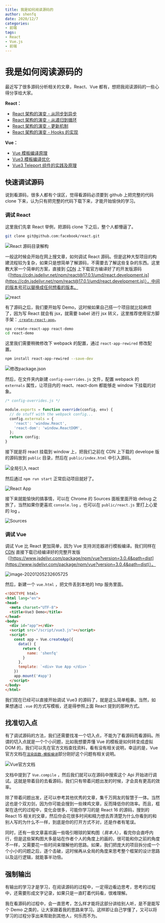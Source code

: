 ```yaml
---
title: 我是如何阅读源码的
author: shenfq
date: 2020/12/7
categories:
- 前端
tags:
- React
- Vue.js
- 前端
---
```


# 我是如何阅读源码的

最近写了很多源码分析相关的文章，React、Vue 都有，想把我阅读源码的一些心得分享给大家。


**React：**

- [React 架构的演变 - 从同步到异步](https://blog.shenfq.com/posts/2020/React%20%E6%9E%B6%E6%9E%84%E7%9A%84%E6%BC%94%E5%8F%98%20-%20%E4%BB%8E%E5%90%8C%E6%AD%A5%E5%88%B0%E5%BC%82%E6%AD%A5.html)
- [React 架构的演变 - 从递归到循环](https://blog.shenfq.com/posts/2020/React%20%E6%9E%B6%E6%9E%84%E7%9A%84%E6%BC%94%E5%8F%98%20-%20%E4%BB%8E%E9%80%92%E5%BD%92%E5%88%B0%E5%BE%AA%E7%8E%AF.html)
- [React 架构的演变 - 更新机制](https://blog.shenfq.com/posts/2020/React%20%E6%9E%B6%E6%9E%84%E7%9A%84%E6%BC%94%E5%8F%98%20-%20%E6%9B%B4%E6%96%B0%E6%9C%BA%E5%88%B6.html)
- [React 架构的演变 - Hooks 的实现](https://blog.shenfq.com/posts/2020/React%20%E6%9E%B6%E6%9E%84%E7%9A%84%E6%BC%94%E5%8F%98%20-%20Hooks%20%E7%9A%84%E5%AE%9E%E7%8E%B0.html)

**Vue：**

- [Vue 模板编译原理](https://blog.shenfq.com/posts/2020/Vue%E6%A8%A1%E6%9D%BF%E7%BC%96%E8%AF%91%E5%8E%9F%E7%90%86.html)
- [Vue3 模板编译优化](https://blog.shenfq.com/posts/2020/Vue3%20%E6%A8%A1%E6%9D%BF%E7%BC%96%E8%AF%91%E4%BC%98%E5%8C%96.html)
- [Vue3 Teleport 组件的实践及原理](https://blog.shenfq.com/posts/2020/Vue3%20Teleport%20%E7%BB%84%E4%BB%B6%E7%9A%84%E5%AE%9E%E8%B7%B5%E5%8F%8A%E5%8E%9F%E7%90%86.html)


## 快速调试源码

说到看源码，很多人都有个误区，觉得看源码必须要到 github 上把完整的代码 clone 下来，认为只有把完整的代码下载下来，才能开始愉快的学习。

### 调试 React

这里我们先拿 React 举例，把源码 clone 下之后，整个人都懵逼了。

```bash
git clone git@github.com:facebook/react.git
```

![React 源码目录解构](https://file.shenfq.com/pic/20201205210806.png)

一般这时候会开始在网上搜文章，如何调试 React 源码。但是这种大型项目的构建流程较为复杂，如果只是想简单了解源码，不需要去了解这些复杂的东西。这里教大家一个简单的方案，直接到 [CDN](https://www.jsdelivr.com/) 上下载官方编译好了的开发版源码（[https://cdn.jsdelivr.net/npm/react@17.0.1/umd/react.development.js](https://cdn.jsdelivr.net/npm/react@17.0.1/umd/react.development.js)），中间的版本号可以替换成任何想看的版本。

![react](https://file.shenfq.com/pic/20201205214642.png)

有了源码之后，我们要开始写 Demo，这时候如果自己搭一个项目就比较麻烦了，因为写 React 就会有 jsx，就需要 babel 进行 jsx 转义，这里推荐使用官方脚手架：[ `create-react-app`](https://github.com/facebook/create-react-app)。

```bash
npx create-react-app react-demo
cd react-demo
```

这里我们需要稍微修改下 webpack 的配置，通过 `react-app-rewired` 修改配置。

```bash
npm install react-app-rewired --save-dev
```

![修改package.json](https://file.shenfq.com/pic/20201205224815.png)

然后，在文件夹内新建 ``config-overrides.js`` 文件，配置 webpack 的 `externals` 属性，让项目内的 react、react-dom 都能够走 window 下挂载的对象。

```js
/* config-overrides.js */

module.exports = function override(config, env) {
  // do stuff with the webpack config...
  config.externals = {
    'react': 'window.React',
    'react-dom': 'window.ReactDOM',
  };
  return config;
}
```

接下就是将 react 挂载到 window 上，把我们之前在 CDN 上下载的 develope 版的源码放到 `public` 目录，然后在 `public/index.html` 中引入源码。

![全局引入 react](https://file.shenfq.com/pic/20201205225910.png)

然后通过 `npm run start` 正常启动项目就好了。

![React App](https://file.shenfq.com/pic/20201205230552.png)

接下来就能愉快的搞事情，可以在 Chrome 的 Sources 面板里面开始 debug 之旅了，当然如果你更喜欢 `console.log` ，也可以在 `public/react.js` 里打上心爱的 log 。

![Sources](https://file.shenfq.com/pic/20201205231401.png)

### 调试 Vue

调试 Vue 比 React 更加简单，因为 Vue 支持浏览器进行模板编译。我们同样在 [CDN](https://www.jsdelivr.com/) 直接下载已经编译好的完整开发版（[https://www.jsdelivr.com/package/npm/vue?version=3.0.4&path=dist](https://www.jsdelivr.com/package/npm/vue?version=3.0.4&path=dist)）。

![image-20201205232605725](https://file.shenfq.com/pic/20201205232605.png)

然后，新建一个 `vue.html` ，把文件丢到本地的 http 服务里面。

```html
<!DOCTYPE html>
<html lang="en">
<head>
  <meta charset="UTF-8">
  <title>Vue3 Demo</title>
</head>
<body>
  <div id="app"></div>
  <script src="/script/vue3.js"></script>
  <script>
    const app = Vue.createApp({
      data() {
        return {
          name: 'shenfq'
        }
      },
      template: `<div> Vue App </div> `
    })
    app.mount('#app')
  </script>
</body>
</html>
```

我们现在已经可以直接开始调试 Vue3 的源码了，就是这么简单粗暴。当然，如果想通过 `.vue` 的方式写模板，还是得参照上面 React 提到的那种方式。

## 找准切入点

有了调试源码的方法，我们还需要找准一个切入点，不能为了看源码而看源码。所谓的切入点就是一个个小问题，比如我想要弄懂 Vue 的模板是如何转变成虚拟 DOM 的，我们可以先在官方文档查找资料，看有没有相关说明，幸运的是，Vue 官方文档在[`渲染函数-模板编译`](https://vue3js.cn/docs/zh/guide/render-function.html#%E6%A8%A1%E6%9D%BF%E7%BC%96%E8%AF%91)部分刚好这个问题有相关说明。

![Vue官方文档](https://file.shenfq.com/pic/20201206135457.png)

文档中提到了 `Vue.compile` ，然后我们就可以在源码中搜索这个 Api 开始进行调试。这就是带着目的去看源码，我们只有带着问题出发的时候，才会具有更高的效率。

除了带着问题出发，还可以参考其他优秀的文章，集千万网友的智慧于一体。当然这也是个双刃剑，因为你可能会搜到一些辣鸡文章，反而降低你的效率。而且，框架在迭代的过程中，变化会很多，可能你学习的是 React 16 的源码，搜到的 React 15 相关的文章，然后你会花很多时间和精力想去弄清楚为什么你看到的和别人写的为什么不一样，到底是你的打开方式不对，还是作者有笔误。

同时，还有一些文章喜欢画一些吸引眼球的架构图（*我本人*），看完你会直呼内行，但是这些架构图大多是站在作者个人的角度上的画的，很可能和你之前的角度不一样，又需要花一些时间来理解他的思路。如果，我们把庞大的项目拆分成一个个小小的问题之后，逐个击破，这时候再从全局的角度来思考整个框架的设计思路以及运行逻辑，就能事半功倍。

## 强制输出

有输出的学习才是学习，在阅读源码的过程中，一定得边看边思考，思考的过程中，还需要形成文字记录，如果只是一直盯着代码看，很难理解。

我在看源码的过程中，会一直思考，怎么样才能将这部分讲给别人听，是不是能写个 Demo 之类的，让大家跟着我的思路来学习。这样即让自己学懂了，又可以将学习的过程分享出来帮助到其他人，何乐而不为。

